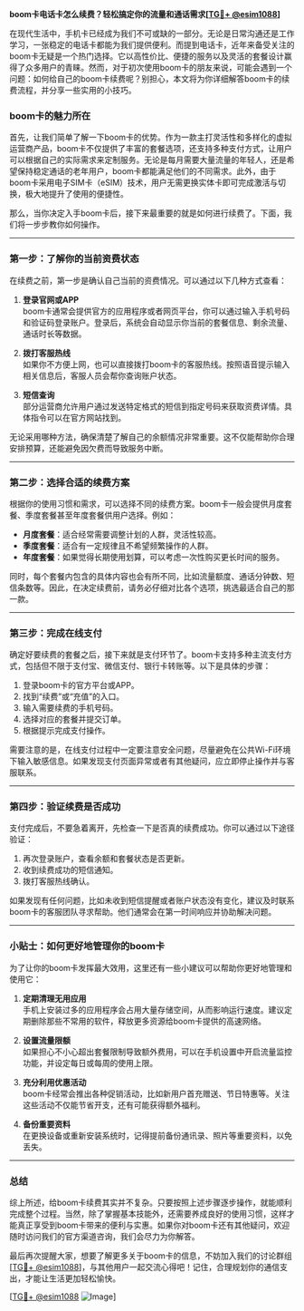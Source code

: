 **boom卡电话卡怎么续费？轻松搞定你的流量和通话需求[[TG💪+ @esim1088](https://t.me/s/esim1088)]**

在现代生活中，手机卡已经成为我们不可或缺的一部分。无论是日常沟通还是工作学习，一张稳定的电话卡都能为我们提供便利。而提到电话卡，近年来备受关注的boom卡无疑是一个热门选择。它以高性价比、便捷的服务以及灵活的套餐设计赢得了众多用户的青睐。然而，对于初次使用boom卡的朋友来说，可能会遇到一个问题：如何给自己的boom卡续费呢？别担心，本文将为你详细解答boom卡的续费流程，并分享一些实用的小技巧。

### boom卡的魅力所在

首先，让我们简单了解一下boom卡的优势。作为一款主打灵活性和多样化的虚拟运营商产品，boom卡不仅提供了丰富的套餐选项，还支持多种支付方式，让用户可以根据自己的实际需求来定制服务。无论是每月需要大量流量的年轻人，还是希望保持稳定通话的老年用户，boom卡都能满足他们的不同需求。此外，由于boom卡采用电子SIM卡（eSIM）技术，用户无需更换实体卡即可完成激活与切换，极大地提升了使用的便捷性。

那么，当你决定入手boom卡后，接下来最重要的就是如何进行续费了。下面，我们将一步步教你如何操作。

---

### 第一步：了解你的当前资费状态

在续费之前，第一步是确认自己当前的资费情况。可以通过以下几种方式查看：

1. **登录官网或APP**  
   boom卡通常会提供官方的应用程序或者网页平台，你可以通过输入手机号码和验证码登录账户。登录后，系统会自动显示你当前的套餐信息、剩余流量、通话时长等数据。

2. **拨打客服热线**  
   如果你不方便上网，也可以直接拨打boom卡的客服热线。按照语音提示输入相关信息后，客服人员会帮你查询账户状态。

3. **短信查询**  
   部分运营商允许用户通过发送特定格式的短信到指定号码来获取资费详情。具体指令可以在官方网站找到。

无论采用哪种方法，确保清楚了解自己的余额情况非常重要。这不仅能帮助你合理安排预算，还能避免因欠费而导致服务中断。

---

### 第二步：选择合适的续费方案

根据你的使用习惯和需求，可以选择不同的续费方案。boom卡一般会提供月度套餐、季度套餐甚至年度套餐供用户选择。例如：

- **月度套餐**：适合经常需要调整计划的人群，灵活性较高。
- **季度套餐**：适合有一定规律且不希望频繁操作的人群。
- **年度套餐**：如果觉得长期使用划算，可以考虑一次性购买更长时间的服务。

同时，每个套餐内包含的具体内容也会有所不同，比如流量额度、通话分钟数、短信条数等。因此，在决定续费前，请务必仔细对比各个选项，挑选最适合自己的那一款。

---

### 第三步：完成在线支付

确定好要续费的套餐之后，接下来就是支付环节了。boom卡支持多种主流支付方式，包括但不限于支付宝、微信支付、银行卡转账等。以下是具体的步骤：

1. 登录boom卡的官方平台或APP。
2. 找到“续费”或“充值”的入口。
3. 输入需要续费的手机号码。
4. 选择对应的套餐并提交订单。
5. 根据提示完成支付操作。

需要注意的是，在线支付过程中一定要注意安全问题，尽量避免在公共Wi-Fi环境下输入敏感信息。如果发现支付页面异常或者有其他疑问，应立即停止操作并与客服联系。

---

### 第四步：验证续费是否成功

支付完成后，不要急着离开，先检查一下是否真的续费成功。你可以通过以下途径验证：

1. 再次登录账户，查看余额和套餐状态是否更新。
2. 收到续费成功的短信通知。
3. 拨打客服热线确认。

如果发现有任何问题，比如未收到短信提醒或者账户状态没有变化，建议及时联系boom卡的客服团队寻求帮助。他们通常会在第一时间响应并协助解决问题。

---

### 小贴士：如何更好地管理你的boom卡

为了让你的boom卡发挥最大效用，这里还有一些小建议可以帮助你更好地管理和使用它：

1. **定期清理无用应用**  
   手机上安装过多的应用程序会占用大量存储空间，从而影响运行速度。建议定期删除那些不常用的软件，释放更多资源给boom卡提供的高速网络。

2. **设置流量限额**  
   如果担心不小心超出套餐限制导致额外费用，可以在手机设置中开启流量监控功能，并设定每日或每周的使用上限。

3. **充分利用优惠活动**  
   boom卡经常会推出各种促销活动，比如新用户首充赠送、节日特惠等。关注这些活动不仅能节省开支，还有可能获得额外福利。

4. **备份重要资料**  
   在更换设备或重新安装系统时，记得提前备份通讯录、照片等重要资料，以免丢失。

---

### 总结

综上所述，给boom卡续费其实并不复杂。只要按照上述步骤逐步操作，就能顺利完成整个过程。当然，除了掌握基本技能外，还需要养成良好的使用习惯，这样才能真正享受到boom卡带来的便利与实惠。如果你对boom卡还有其他疑问，欢迎随时访问我们的官方渠道咨询，我们会尽力为你解答。

最后再次提醒大家，想要了解更多关于boom卡的信息，不妨加入我们的讨论群组[[TG💪+ @esim1088](https://t.me/s/esim1088)]，与其他用户一起交流心得吧！记住，合理规划你的通信支出，才能让生活更加轻松愉快。

[[TG💪+ @esim1088](https://t.me/s/esim1088) ![Image](https://i.postimg.cc/4NQfJmqS/Snipaste-2025-05-13-00-14-12.png)]